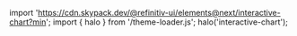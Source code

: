 <!--
type: template
name: interactive-chart
-->

import 'https://cdn.skypack.dev/@refinitiv-ui/elements@next/interactive-chart?min';
import { halo } from '/theme-loader.js';
halo('interactive-chart');
